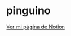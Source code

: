 # pinguino
[Ver mi página de Notion](https://habitual-lumber-8b8.notion.site/Motor-Gr-fico-Pinguino-6f166a919927454883bf54677f299c60)
